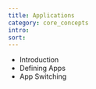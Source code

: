 ```yaml
---
title: Applications
category: core_concepts
intro: 
sort: 
---
```


- Introduction
- Defining Apps
- App Switching
